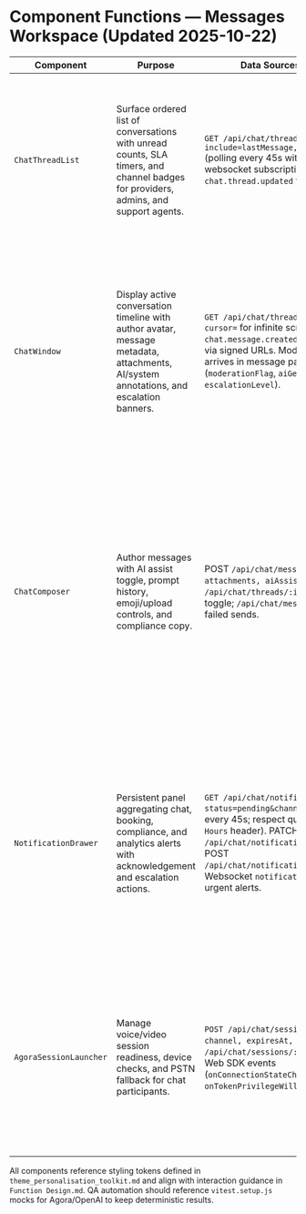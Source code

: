 # Component Functions — Messages Workspace (Updated 2025-10-22)

| Component | Purpose | Data Sources & Contracts | Behaviour & Edge Cases | Telemetry / QA Hooks |
| --- | --- | --- | --- | --- |
| `ChatThreadList` | Surface ordered list of conversations with unread counts, SLA timers, and channel badges for providers, admins, and support agents. | `GET /api/chat/threads?include=lastMessage,unreadCount,slaDueAt` (polling every 45s with ETag caching); websocket subscription `chat.thread.updated` when available. | Threads sort by `pinnedAt` > `slaDueAt` ascending > `lastMessageAt` descending. Overdue SLA triggers critical badge and aria-live announcement. Offline mode caches last 30 threads in IndexedDB (`chat_threads`) and displays reconnect banner with retry CTA. Quiet hours collapse SLA timers but preserve unread counts with tooltip copy referencing support rota. | `chat.thread.view`, `chat.thread.pin`, `chat.thread.unpin`, `chat.thread.search`, `chat.thread.filter`. QA selectors: `data-qa="thread-card"` per row, `data-qa="thread-sla"` for countdown. Accessibility: focus trap returns to selected thread when closing conversation panel. |
| `ChatWindow` | Display active conversation timeline with author avatar, message metadata, attachments, AI/system annotations, and escalation banners. | `GET /api/chat/threads/:id/messages?cursor=` for infinite scroll; SSE/websocket `chat.message.created`; attachments served via signed URLs. Moderation metadata arrives in message payload (`moderationFlag`, `aiGenerated`, `escalationLevel`). | Implements virtualised list with reverse chronological stacking and day dividers. When SSE fails, fallback polls every 20s with exponential backoff (max 5 min). Moderated message shows red border + tooltip linking to compliance doc. Attachments >25MB blocked client-side with inline error referencing KB article. Loading skeleton shown during hydration; error state exposes “Retry” button that replays last cursor. | `chat.message.view`, `chat.message.scroll_back`, `chat.attachment.preview`, `chat.moderation.review`. QA selectors: `data-qa="message-bubble"`, `data-qa="message-author"`. Accessibility: aria-live "polite" region for new inbound messages, focus moves to new message on keyboard shortcuts (`Ctrl+Shift+M`). |
| `ChatComposer` | Author messages with AI assist toggle, prompt history, emoji/upload controls, and compliance copy. | POST `/api/chat/messages` with `{ body, attachments, aiAssistEnabled }`; `POST /api/chat/threads/:id/ai-toggle` persists toggle; `/api/chat/messages/:id/retry` for failed sends. | Composer disables send when network offline, surfaces offline draft badge stored in IndexedDB `chat_drafts`. AI toggle requires explicit consent; first enable displays modal summarising moderation + retention rules and writes `chat.aiConsentAt`. AI assist suggestions fetched via `POST /api/chat/messages/assist` using Secrets Manager-backed key; fallback to canned suggestions when 503. Emoji picker keyboard-accessible; attachments capped at 5 per message with progress indicator. Error chips allow retry or revert to draft without losing attachments. | `chat.message.compose`, `chat.message.send`, `chat.ai.toggle`, `chat.ai.suggestion.accept`, `chat.message.retry`. QA selectors: `data-qa="composer-textarea"`, `data-qa="composer-ai-toggle"`, `data-qa="composer-send"`. Accessibility: ensures label/description for AI toggle, announces token usage in aria-live region, maintains 44px touch targets. |
| `NotificationDrawer` | Persistent panel aggregating chat, booking, compliance, and analytics alerts with acknowledgement and escalation actions. | `GET /api/chat/notifications?status=pending&channels=chat,ops` (poll every 45s; respect quiet hours via `X-Quiet-Hours` header). PATCH `/api/chat/notifications/:id/acknowledge`; POST `/api/chat/notifications/:id/escalate`. Websocket `notification.created` pushes urgent alerts. | Cards grouped by severity (`critical`, `warning`, `info`). Quiet hours collapse to info banner summarising deferred alerts with CTA “Resume alerts now”. Acknowledgement removes card and triggers toast, while escalation opens modal capturing note + escalation channel (Slack, Email, SMS). Drawer persists scroll state, exposes search/filter. Offline state displays cached acknowledgements with sync indicator. SLA countdown chips turn red at <15 minutes. | `chat.notification.view`, `chat.notification.ack`, `chat.notification.escalate`, `chat.notification.defer`. QA selectors: `data-qa="notification-card"`, `data-qa="notification-ack"`. Accessibility: aria-live "assertive" for critical alerts, keyboard trap within drawer with escape to close, high-contrast badges. |
| `AgoraSessionLauncher` | Manage voice/video session readiness, device checks, and PSTN fallback for chat participants. | `POST /api/chat/sessions` returns `{ token, channel, expiresAt, supportsPstn }`; GET `/api/chat/sessions/:id/status`; Agora Web SDK events (`onConnectionStateChange`, `onTokenPrivilegeWillExpire`). | Preflight modal runs device/mic/camera tests, shows network quality indicator fed by Agora stats. On token expiry warning, auto-refresh via `/sessions/:id/refresh`. If WebRTC blocked, PSTN fallback button reveals dial-in info from backend. Joining session logs participants, opens floating panel with mute/video controls. Session failure triggers retry suggestion + knowledge base link. | `chat.session.start`, `chat.session.end`, `chat.session.pstn`, `chat.session.device_check`. QA selectors: `data-qa="session-launch"`, `data-qa="session-preflight"`, `data-qa="session-pstn"`. Accessibility: keyboard shortcuts (`M` mute, `V` video), screen reader announcements for join/leave, focus ring on active control. |

All components reference styling tokens defined in `theme_personalisation_toolkit.md` and align with interaction guidance in `Function Design.md`. QA automation should reference `vitest.setup.js` mocks for Agora/OpenAI to keep deterministic results.
